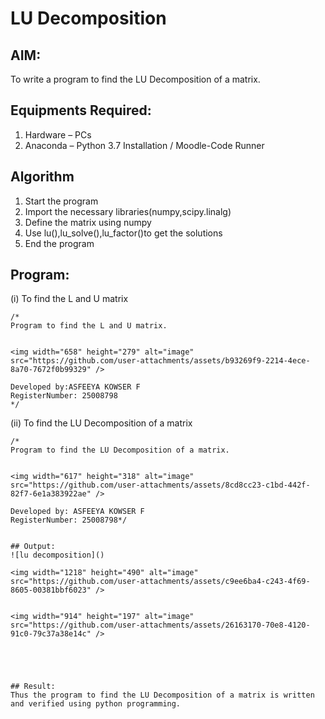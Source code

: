# LU Decomposition 

## AIM:
To write a program to find the LU Decomposition of a matrix.

## Equipments Required:
1. Hardware – PCs
2. Anaconda – Python 3.7 Installation / Moodle-Code Runner

## Algorithm
1. Start the program
2. Import the necessary libraries(numpy,scipy.linalg)
3. Define the matrix using numpy
4. Use lu(),lu_solve(),lu_factor()to get the solutions
5. End the program


## Program:
(i) To find the L and U matrix
```
/*
Program to find the L and U matrix.


<img width="658" height="279" alt="image" src="https://github.com/user-attachments/assets/b93269f9-2214-4ece-8a70-7672f0b99329" />

Developed by:ASFEEYA KOWSER F
RegisterNumber: 25008798
*/
```
(ii) To find the LU Decomposition of a matrix
```
/*
Program to find the LU Decomposition of a matrix.


<img width="617" height="318" alt="image" src="https://github.com/user-attachments/assets/8cd8cc23-c1bd-442f-82f7-6e1a383922ae" />

Developed by: ASFEEYA KOWSER F
RegisterNumber: 25008798*/


## Output:
![lu decomposition]()

<img width="1218" height="490" alt="image" src="https://github.com/user-attachments/assets/c9ee6ba4-c243-4f69-8605-00381bbf6023" />


<img width="914" height="197" alt="image" src="https://github.com/user-attachments/assets/26163170-70e8-4120-91c0-79c37a38e14c" />





## Result:
Thus the program to find the LU Decomposition of a matrix is written and verified using python programming.

